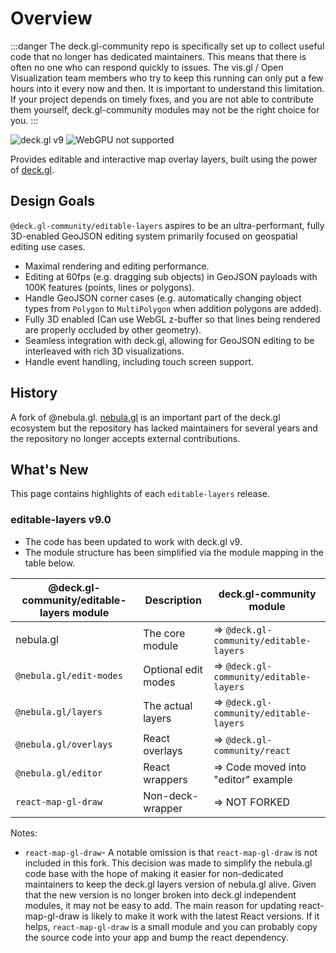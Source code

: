 # Overview

:::danger
The deck.gl-community repo is specifically set up to collect useful code that no longer has dedicated maintainers. This means that there is often no one who can respond quickly to issues. The vis.gl / Open Visualization team members who try to keep this running can only put a few hours into it every now and then. It is important to understand this limitation. If your project depends on timely fixes, and you are not able to contribute them yourself, deck.gl-community modules may not be the right choice for you.
:::


![deck.gl v9](https://img.shields.io/badge/deck.gl-v9-green.svg?style=flat-square")
![WebGPU not supported](https://img.shields.io/badge/webgpu-no-red.svg?style=flat-square")

Provides editable and interactive map overlay layers, built using the power of [deck.gl](https://deck.gl/).

## Design Goals

`@deck.gl-community/editable-layers` aspires to be an ultra-performant, fully 3D-enabled GeoJSON editing system primarily focused on geospatial editing use cases.

- Maximal rendering and editing performance.
- Editing at 60fps (e.g. dragging sub objects) in GeoJSON payloads with 100K features (points, lines or polygons).
- Handle GeoJSON corner cases (e.g. automatically changing object types from `Polygon` to `MultiPolygon` when addition polygons are added).
- Fully 3D enabled (Can use WebGL z-buffer so that lines being rendered are properly occluded by other geometry).
- Seamless integration with deck.gl, allowing for GeoJSON editing to be interleaved with rich 3D visualizations.
- Handle event handling, including touch screen support.

## History

A fork of @nebula.gl. [nebula.gl](https://nebula.gl) is an important part of the deck.gl ecosystem but the repository has lacked maintainers for several years and the repository no longer accepts external contributions.

## What's New

This page contains highlights of each `editable-layers` release.

### editable-layers v9.0

- The code has been updated to work with deck.gl v9. 
- The module structure has been simplified via the module mapping in the table below.

| @deck.gl-community/editable-layers module | Description         | deck.gl-community module                |
| ----------------------------------------- | ------------------- | --------------------------------------- |
| nebula.gl                                 | The core module     | => `@deck.gl-community/editable-layers` |
| `@nebula.gl/edit-modes`                   | Optional edit modes | => `@deck.gl-community/editable-layers` |
| `@nebula.gl/layers`                       | The actual layers   | => `@deck.gl-community/editable-layers` |
| `@nebula.gl/overlays`                     | React overlays      | => `@deck.gl-community/react`           |
| `@nebula.gl/editor`                       | React wrappers      | => Code moved into "editor" example     |
| `react-map-gl-draw`                       | Non-deck-wrapper    | => NOT FORKED                           |

Notes:
- `react-map-gl-draw`- A notable omission is that `react-map-gl-draw` is not included in this fork. This decision was made to simplify the nebula.gl code base with the hope of making it easier for non-dedicated maintainers to keep the deck.gl layers version of nebula.gl alive. Given that the new version is no longer broken into deck.gl independent modules, it may not be easy to add.
The main reason for updating react-map-gl-draw is likely to make it work with the latest React versions. If it helps, `react-map-gl-draw` is a small module and you can probably copy the source code into your app and bump the react dependency.
